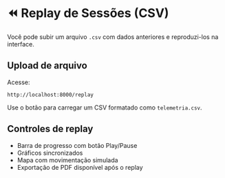# ⏪ Replay de Sessões (CSV)

Você pode subir um arquivo `.csv` com dados anteriores e reproduzi-los na interface.

## Upload de arquivo

Acesse:
```
http://localhost:8000/replay
```

Use o botão para carregar um CSV formatado como `telemetria.csv`.

## Controles de replay

- Barra de progresso com botão Play/Pause
- Gráficos sincronizados
- Mapa com movimentação simulada
- Exportação de PDF disponível após o replay
